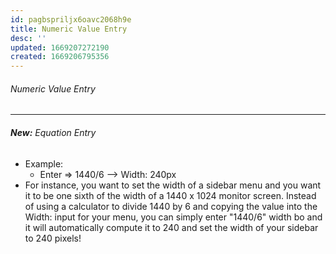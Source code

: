 ```yaml
---
id: pagbspriljx6oavc2068h9e
title: Numeric Value Entry
desc: ''
updated: 1669207272190
created: 1669206795356
---
```

###### Numeric Value Entry
--------------------------------------------------------------------------------

###### **New:** Equation Entry
- Example:
  - Enter => 1440/6 --> Width: 240px
- For instance, you want to set the width of a sidebar menu and you want it to be one sixth of the width of a 1440 x 1024 monitor screen. Instead of using a calculator to divide 1440 by 6 and copying the value into the Width: input for your menu, you can simply enter "1440/6" width bo and it will automatically compute it to 240 and set the width of your sidebar to 240 pixels!